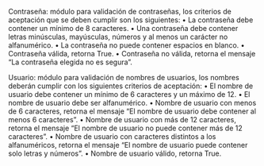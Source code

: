 Contraseña: módulo para validación de contraseñas, los criterios de aceptación que se deben cumplir son los siguientes:
• La contraseña debe contener un mínimo de 8 caracteres.
• Una contraseña debe contener letras minúsculas, mayúsculas, números y al menos un carácter no alfanumérico.
• La contraseña no puede contener espacios en blanco.
• Contraseña válida, retorna True.
• Contraseña no válida, retorna el mensaje “La contraseña elegida no es segura”.

Usuario: módulo para validación de nombres de usuarios, los nombres deberán cumplir con los siguientes criterios de aceptación:
• El nombre de usuario debe contener un mínimo de 6 caracteres y un máximo de 12.
• El nombre de usuario debe ser alfanumérico.
• Nombre de usuario con menos de 6 caracteres, retorna el mensaje “El nombre de usuario debe contener al menos 6 caracteres”.
• Nombre de usuario con más de 12 caracteres, retorna el mensaje “El nombre de usuario no puede contener más de 12 caracteres”.
• Nombre de usuario con caracteres distintos a los alfanuméricos, retorna el mensaje “El nombre de usuario puede contener solo letras y números”.
• Nombre de usuario válido, retorna True.
